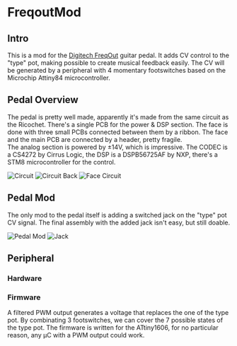 # FreqoutMod

## Intro

This is a mod for the [Digitech FreqOut](https://digitech.com/dp/freqout/) guitar pedal. It adds CV control to the "type" pot, making possible to create musical feedback easily. The CV will be generated by a peripheral with 4 momentary footswitches based on the Microchip Attiny84 microcontroller.

## Pedal Overview

The pedal is pretty well made, apparently it's made from the same circuit as the Ricochet. There's a single PCB for the power & DSP section. The face is done with three small PCBs connected between them by a ribbon. The face and the main PCB are connected by a header, pretty fragile.  
The analog section is powered by ±14V, which is impressive. The CODEC is a CS4272 by Cirrus Logic, the DSP is a DSPB56725AF by NXP, there's a STM8 microcontroller for the control.

![Circuit](/img/circuit.jpg)
![Circuit Back](/img/circuitback.jpg)
![Face Circuit](/img/face.jpg)

## Pedal Mod

The only mod to the pedal itself is adding a switched jack on the "type" pot CV signal. The final assembly with the added jack isn't easy, but still doable.

![Pedal Mod](/img/facemod.jpg)
![Jack](/img/jack.jpg)

## Peripheral

### Hardware



### Firmware

A filtered PWM output generates a voltage that replaces the one of the type pot. By combinating 3 footswitches, we can cover the 7 possible states of the type pot. The firmware is written for the ATtiny1606, for no particular reason, any µC with a PWM output could work.